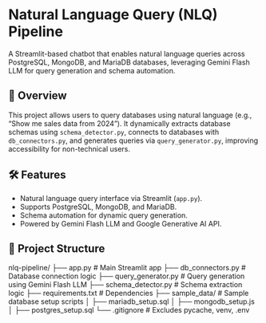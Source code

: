 # Natural Language Query (NLQ) Pipeline

A Streamlit-based chatbot that enables natural language queries across PostgreSQL, MongoDB, and MariaDB databases, leveraging Gemini Flash LLM for query generation and schema automation.

## 📖 Overview
This project allows users to query databases using natural language (e.g., “Show me sales data from 2024”). It dynamically extracts database schemas using `schema_detector.py`, connects to databases with `db_connectors.py`, and generates queries via `query_generator.py`, improving accessibility for non-technical users.

## 🛠️ Features
- Natural language query interface via Streamlit (`app.py`).
- Supports PostgreSQL, MongoDB, and MariaDB.
- Schema automation for dynamic query generation.
- Powered by Gemini Flash LLM and Google Generative AI API.

## 📁 Project Structure

nlq-pipeline/
├── app.py               # Main Streamlit app
├── db_connectors.py     # Database connection logic
├── query_generator.py   # Query generation using Gemini Flash LLM
├── schema_detector.py   # Schema extraction logic
├── requirements.txt     # Dependencies
├── sample_data/         # Sample database setup scripts
│   ├── mariadb_setup.sql
│   ├── mongodb_setup.js
│   ├── postgres_setup.sql
└── .gitignore           # Excludes pycache, venv, .env
